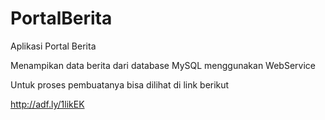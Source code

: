 # PortalBerita

Aplikasi Portal Berita

Menampikan data berita dari database MySQL menggunakan WebService

Untuk proses pembuatanya bisa dilihat di link berikut 

http://adf.ly/1likEK
